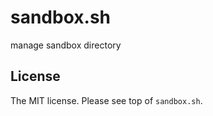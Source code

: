# sandbox.sh

manage sandbox directory

## License

The MIT license. Please see top of `sandbox.sh`.

